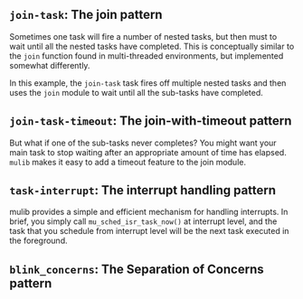 ## `join-task`: The join pattern

Sometimes one task will fire a number of nested tasks, but then must to wait
until all the nested tasks have completed.  This is conceptually similar to the
`join` function found in multi-threaded environments, but implemented somewhat
differently.

In this example, the `join-task` task fires off multiple nested tasks and then
uses the `join` module to wait until all the sub-tasks have completed.

## `join-task-timeout`: The join-with-timeout pattern

But what if one of the sub-tasks never completes?  You might want your main task
to stop waiting after an appropriate amount of time has elapsed.  `mulib` makes
it easy to add a timeout feature to the join module.

## `task-interrupt`: The interrupt handling pattern

mulib provides a simple and efficient mechanism for handling interrupts.  In
brief, you simply call `mu_sched_isr_task_now()` at interrupt level, and the
task that you schedule from interrupt level will be the next task executed in
the foreground.

## `blink_concerns`: The Separation of Concerns pattern
